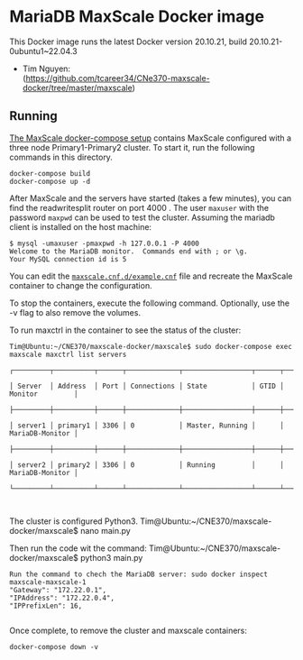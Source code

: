 # MariaDB MaxScale Docker image

This Docker image runs the latest Docker version 20.10.21, build 20.10.21-0ubuntu1~22.04.3

-	Tim Nguyen:  
	(https://github.com/tcareer34/CNe370-maxscale-docker/tree/master/maxscale)

## Running
[The MaxScale docker-compose setup](./docker-compose.yml) contains MaxScale
configured with a three node Primary1-Primary2 cluster. To start it, run the
following commands in this directory.

```
docker-compose build
docker-compose up -d
```

After MaxScale and the servers have started (takes a few minutes), you can find
the readwritesplit router on port 4000 . The
user `maxuser` with the password `maxpwd` can be used to test the cluster.
Assuming the mariadb client is installed on the host machine:
```
$ mysql -umaxuser -pmaxpwd -h 127.0.0.1 -P 4000
Welcome to the MariaDB monitor.  Commands end with ; or \g.
Your MySQL connection id is 5

```
You can edit the [`maxscale.cnf.d/example.cnf`](./maxscale.cnf.d/example.cnf)
file and recreate the MaxScale container to change the configuration.

To stop the containers, execute the following command. Optionally, use the -v
flag to also remove the volumes.

To run maxctrl in the container to see the status of the cluster:
```
Tim@Ubuntu:~/CNE370/maxscale-docker/maxscale$ sudo docker-compose exec maxscale maxctrl list servers

┌─────────┬──────────┬──────┬─────────────┬─────────────────┬──────┬─────────────────┐

│ Server  │ Address  │ Port │ Connections │ State           │ GTID │ Monitor         │

├─────────┼──────────┼──────┼─────────────┼─────────────────┼──────┼─────────────────┤

│ server1 │ primary1 │ 3306 │ 0           │ Master, Running │      │ MariaDB-Monitor │

├─────────┼──────────┼──────┼─────────────┼─────────────────┼──────┼─────────────────┤

│ server2 │ primary2 │ 3306 │ 0           │ Running         │      │ MariaDB-Monitor │

└─────────┴──────────┴──────┴─────────────┴─────────────────┴──────┴─────────────────┘



```

The cluster is configured Python3. 
Tim@Ubuntu:~/CNE370/maxscale-docker/maxscale$ nano main.py

Then run the code wit the command:
Tim@Ubuntu:~/CNE370/maxscale-docker/maxscale$ python3 main.py

```
Run the command to chech the MariaDB server: sudo docker inspect maxscale-maxscale-1
"Gateway": "172.22.0.1",
"IPAddress": "172.22.0.4",
"IPPrefixLen": 16,
                    
```

Once complete, to remove the cluster and maxscale containers:

```
docker-compose down -v
```
